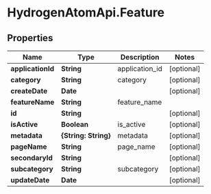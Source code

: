 # HydrogenAtomApi.Feature

## Properties
Name | Type | Description | Notes
------------ | ------------- | ------------- | -------------
**applicationId** | **String** | application_id | [optional] 
**category** | **String** | category | [optional] 
**createDate** | **Date** |  | [optional] 
**featureName** | **String** | feature_name | 
**id** | **String** |  | [optional] 
**isActive** | **Boolean** | is_active | [optional] 
**metadata** | **{String: String}** | metadata | [optional] 
**pageName** | **String** | page_name | [optional] 
**secondaryId** | **String** |  | [optional] 
**subcategory** | **String** | subcategory | [optional] 
**updateDate** | **Date** |  | [optional] 


